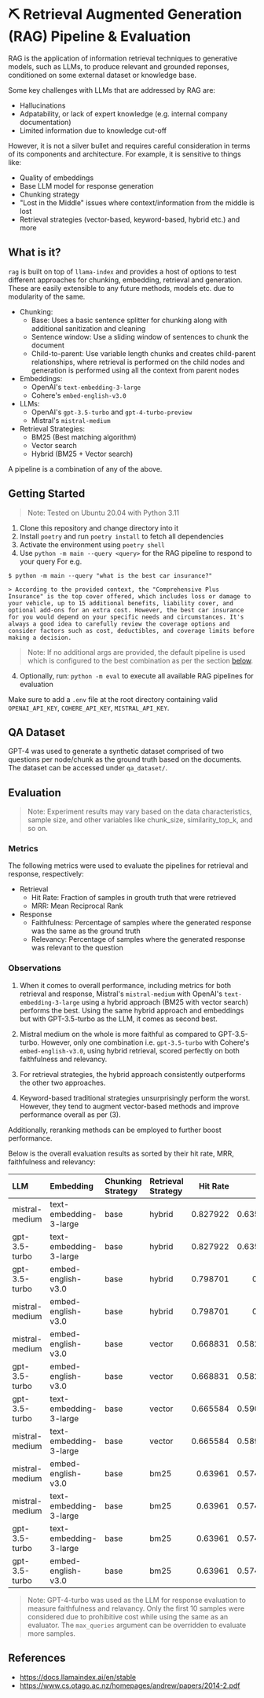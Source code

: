 # ⛏️ Retrieval Augmented Generation (RAG) Pipeline & Evaluation

RAG is the application of information retrieval techniques to generative models, such as LLMs, to produce relevant and grounded reponses, conditioned on some external dataset or knowledge base.

Some key challenges with LLMs that are addressed by RAG are:

- Hallucinations
- Adpatability, or lack of expert knowledge (e.g. internal company documentation)
- Limited information due to knowledge cut-off

However, it is not a silver bullet and requires careful consideration in terms of its components and architecture. For example, it is sensitive to things like:

- Quality of embeddings
- Base LLM model for response generation
- Chunking strategy
- "Lost in the Middle" issues where context/information from the middle is lost
- Retrieval strategies (vector-based, keyword-based, hybrid etc.) and more

## What is it?

`rag` is built on top of `llama-index` and provides a host of options to test different approaches for chunking, embedding, retrieval and generation. These are easily extensible to any future methods, models etc. due to modularity of the same.

- Chunking:
  - Base: Uses a basic sentence splitter for chunking along with additional sanitization and cleaning
  - Sentence window: Use a sliding window of sentences to chunk the document
  - Child-to-parent: Use variable length chunks and creates child-parent relationships, where retrieval is performed on the child nodes and generation is performed using all the context from parent nodes
- Embeddings:
  - OpenAI's `text-embedding-3-large`
  - Cohere's `embed-english-v3.0`
- LLMs:
  - OpenAI's `gpt-3.5-turbo` and `gpt-4-turbo-preview`
  - Mistral's `mistral-medium`
- Retrieval Strategies:
  - BM25 (Best matching algorithm)
  - Vector search
  - Hybrid (BM25 + Vector search)

A pipeline is a combination of any of the above.

## Getting Started

> Note: Tested on Ubuntu 20.04 with Python 3.11

1. Clone this repository and change directory into it
2. Install `poetry` and run `poetry install` to fetch all dependencies
3. Activate the environment using `poetry shell`
4. Use `python -m main --query <query>` for the RAG pipeline to respond to your query
   For e.g.

```
$ python -m main --query "what is the best car insurance?"

> According to the provided context, the "Comprehensive Plus Insurance" is the top cover offered, which includes loss or damage to your vehicle, up to 15 additional benefits, liability cover, and optional add-ons for an extra cost. However, the best car insurance for you would depend on your specific needs and circumstances. It's always a good idea to carefully review the coverage options and consider factors such as cost, deductibles, and coverage limits before making a decision.
```

> Note: If no additional args are provided, the default pipeline is used which is configured to the best combination as per the section [below](#observations).

4. Optionally, run: `python -m eval` to execute all available RAG pipelines for evaluation

Make sure to add a `.env` file at the root directory containing valid `OPENAI_API_KEY`, `COHERE_API_KEY`, `MISTRAL_API_KEY`.

## QA Dataset

GPT-4 was used to generate a synthetic dataset comprised of two questions per node/chunk as the ground truth based on the documents. The dataset can be accessed under `qa_dataset/`.

## Evaluation

> Note: Experiment results may vary based on the data characteristics, sample size, and other variables like chunk_size, similarity_top_k, and so on.

### Metrics

The following metrics were used to evaluate the pipelines for retrieval and response, respectively:

- Retrieval
  - Hit Rate: Fraction of samples in grouth truth that were retrieved
  - MRR: Mean Reciprocal Rank
- Response
  - Faithfulness: Percentage of samples where the generated response was the same as the ground truth
  - Relevancy: Percentage of samples where the generated response was relevant to the question

### Observations

1. When it comes to overall performance, including metrics for both retrieval and response, Mistral's `mistral-medium` with OpenAI's `text-embedding-3-large` using a hybrid approach (BM25 with vector search) performs the best. Using the same hybrid approach and embeddings but with GPT-3.5-turbo as the LLM, it comes as second best.

2. Mistral medium on the whole is more faithful as compared to GPT-3.5-turbo. However, only one combination i.e. `gpt-3.5-turbo` with Cohere's `embed-english-v3.0`, using hybrid retrieval, scored perfectly on both faithfulness and relevancy.

3. For retrieval strategies, the hybrid approach consistently outperforms the other two approaches.

4. Keyword-based traditional strategies unsurprisingly perform the worst. However, they tend to augment vector-based methods and improve performance overall as per (3).

Additionally, reranking methods can be employed to further boost performance.

Below is the overall evaluation results as sorted by their hit rate, MRR, faithfulness and relevancy:

| LLM            | Embedding              | Chunking Strategy | Retrieval Strategy | Hit Rate |      MRR | Faithfulness | Relevancy |
| :------------- | :--------------------- | :---------------- | :----------------- | -------: | -------: | -----------: | --------: |
| mistral-medium | text-embedding-3-large | base              | hybrid             | 0.827922 | 0.635823 |            1 |       0.8 |
| gpt-3.5-turbo  | text-embedding-3-large | base              | hybrid             | 0.827922 | 0.635552 |          0.9 |       0.9 |
| gpt-3.5-turbo  | embed-english-v3.0     | base              | hybrid             | 0.798701 |    0.625 |            1 |         1 |
| mistral-medium | embed-english-v3.0     | base              | hybrid             | 0.798701 |    0.625 |            1 |       0.9 |
| mistral-medium | embed-english-v3.0     | base              | vector             | 0.668831 | 0.582792 |            1 |       0.9 |
| gpt-3.5-turbo  | embed-english-v3.0     | base              | vector             | 0.668831 | 0.582792 |            1 |       0.9 |
| gpt-3.5-turbo  | text-embedding-3-large | base              | vector             | 0.665584 | 0.590909 |          0.8 |       0.8 |
| mistral-medium | text-embedding-3-large | base              | vector             | 0.665584 | 0.589286 |            1 |       0.8 |
| mistral-medium | embed-english-v3.0     | base              | bm25               |  0.63961 | 0.574675 |            1 |       0.8 |
| mistral-medium | text-embedding-3-large | base              | bm25               |  0.63961 | 0.574675 |            1 |       0.7 |
| gpt-3.5-turbo  | text-embedding-3-large | base              | bm25               |  0.63961 | 0.574675 |          0.9 |       0.8 |
| gpt-3.5-turbo  | embed-english-v3.0     | base              | bm25               |  0.63961 | 0.574675 |          0.9 |       0.8 |

> Note: GPT-4-turbo was used as the LLM for response evaluation to measure faithfulness and relavancy. Only the first 10 samples were considered due to prohibitive cost while using the same as an evaluator. The `max_queries` argument can be overridden to evaluate more samples.

## References

- https://docs.llamaindex.ai/en/stable
- https://www.cs.otago.ac.nz/homepages/andrew/papers/2014-2.pdf
